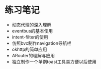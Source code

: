 # 练习笔记

- 动态代理的深入理解
- eventbus的基本使用
- intent-filter的使用
- 仿照bvc制作navigation导航栏
- okhttp的简单应用
- ARouter的理解与应用
- 独立制作一个单例toast工具类方便以后使用